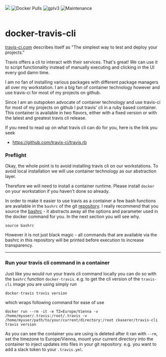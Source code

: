 [![](https://img.shields.io/travis/com/ckaserer/docker-travis-cli/master?style=flat-square)](https://travis-ci.com/ckaserer/docker-travis-cli)
![Docker Pulls](https://img.shields.io/docker/pulls/ckaserer/travis-cli?color=brightgreen&style=flat-square)
![gplv3](https://img.shields.io/badge/license-GPL%20v3.0-brightgreen.svg?style=flat-square)
![Maintenance](https://img.shields.io/maintenance/yes/2020?style=flat-square)
<br>
<br>

# docker-travis-cli

[travis-ci.com](https://travis-ci.com) describes itself as "The simplest way to test and deploy your projects."

Travis offers a cli to interact with their services. That's great! We can use it to script functionality instead of manually executing and clicking in the UI every god damn time.

I am no fan of installing various packages with different package managers all over my workstation. I am a big fan of container technology however and use travis-ci for most of my projects on github.

Since I am an outspoken advocate of container technology and use travis-ci for most of my projects on github I put travis' cli in a ruby based container. This container is available in two flavors, either with a fixed version or with the latest and greatest travis cli release.

If you need to read up on what travis cli can do for you, here is the link you seek
* https://github.com/travis-ci/travis.rb

### Preflight

Okay, the whole point is to avoid installing travis cli on our workstations. To avoid local installation we will use container technology as our abstraction layer.

Therefore we will need to install a container runtime. Please install `docker` on your workstation if you haven't done so already.

In order to make it easier to use travis as a container a few bash functions are available in the `bashrc` of the git [repository](https://github.com/ckaserer/docker-travis-cli). I really recommend that you source the [bashrc](https://raw.githubusercontent.com/ckaserer/docker-travis-cli/master/bashrc) - it abstracts away all the options and parameter used in the docker command for you. In the next section you will see why.

```
source bashrc
```

However it is not just black magic - all commands that are available via the bashrc in this repository will be printed before execution to increase transparency.

---

### Run your travis cli command in a container

Just like you would run your travis cli command locally you can do so with the `bashrc` function `docker-travis`. e.g. to get the cli version of the `travis-cli` image you are using simply run

```
docker-travis travis version
```

which wraps following command for ease of use

```
docker run --rm -it -e TZ=Europe/Vienna -v /home/myuser/.travis:/root/.travis -v /home/myuser/path/to/your/current/directory:/root ckaserer/travis-cli travis version
```

As you can see the container you are using is deleted after it ran with `--rm`, set the timezone to Europe/Vienna, mount your current directory into the container to inject updates into files in your git repository. e.g. you want to add a slack token to your `.travis.yml`. 

<!--
## Scripted usage scenarios shipped with image

### Add Slack Token

```
docker-travis-add-slack-token "workspace:myTokenString"
```

More information will be added in the future

---

### Add Docker Credentials

```
docker-travis-add-container-registry-credentials dockerUsername
```

More information can be found here

* [https://github.com/ckaserer/docker-template](https://github.com/ckaserer/docker-template)

---

### Add Google Chat Webhook URL

```
docker-travis-add-googlechat-webhook "url"
```

More information can be found here

* [https://github.com/ckaserer/bash-script-collection](https://github.com/ckaserer/bash-script-collection)
-->
